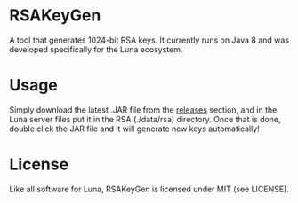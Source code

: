 # RSAKeyGen

A tool that generates 1024-bit RSA keys. It currently runs on Java 8 and was developed specifically for the Luna ecosystem.

# Usage

Simply download the latest .JAR file from the [releases]() section, and in the Luna server files put it in the RSA (./data/rsa) directory. Once that is done, double click the JAR file and it will generate new keys automatically!

# License

Like all software for Luna, RSAKeyGen is licensed under MIT (see LICENSE).